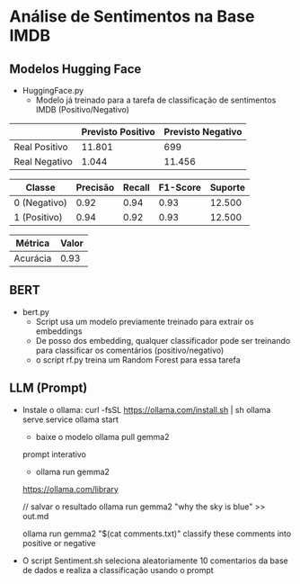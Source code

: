 # Análise de Sentimentos na Base IMDB

## Modelos Hugging Face
* HuggingFace.py
  - Modelo já treinado para a tarefa de classificação de sentimentos IMDB (Positivo/Negativo)

|            | Previsto Positivo | Previsto Negativo |
|------------|-------------------|-------------------|
| Real Positivo | 11.801               | 699                 |
| Real Negativo | 1.044               | 11.456               |


| Classe | Precisão | Recall | F1-Score | Suporte |
|--------|----------|--------|----------|---------|
| 0 (Negativo) | 0.92     | 0.94   | 0.93     | 12.500  |
| 1 (Positivo) | 0.94     | 0.92   | 0.93     | 12.500  |


| Métrica           | Valor |
|-------------------|-------|
| Acurácia          | 0.93  |

## BERT
* bert.py
  - Script usa um modelo previamente treinado para extrair os embeddings
  - De posso dos embedding, qualquer classificador pode ser treinando para
    classificar os comentários (positivo/negativo)
  - o script rf.py treina um Random Forest para essa tarefa

## LLM (Prompt)
* Instale o ollama:
    curl -fsSL https://ollama.com/install.sh | sh
    ollama serve
    service ollama start

    - baixe o modelo 
    ollama pull gemma2

    prompt interativo
    - ollama run gemma2

    https://ollama.com/library

    // salvar o resultado 
    ollama run gemma2 "why the sky is blue" >> out.md

    ollama run gemma2 "$(cat comments.txt)" classify these comments into positive or negative

* O script Sentiment.sh seleciona aleatoriamente 10 comentarios da base de dados e realiza a classificação usando o prompt
